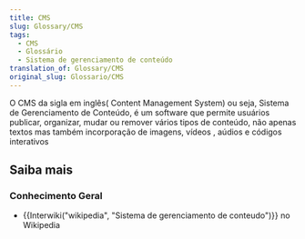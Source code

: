 ```yaml
---
title: CMS
slug: Glossary/CMS
tags:
  - CMS
  - Glossário
  - Sistema de gerenciamento de conteúdo
translation_of: Glossary/CMS
original_slug: Glossario/CMS
---
```

O CMS da sigla em inglês( Content Management System) ou seja, Sistema de Gerenciamento de Conteúdo, é um software que permite usuários publicar, organizar, mudar ou remover vários tipos de conteúdo, não apenas textos mas também incorporação de imagens, vídeos , aúdios e códigos interativos

## Saiba mais

### Conhecimento Geral

- {{Interwiki("wikipedia", "Sistema de gerenciamento de conteudo")}} no Wikipedia
